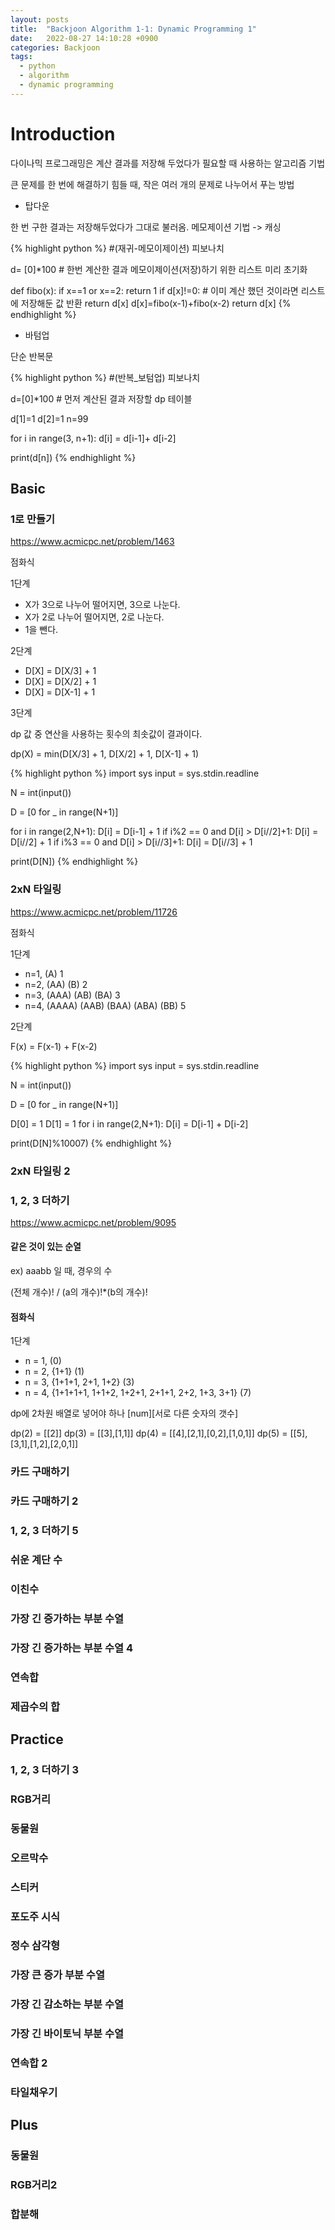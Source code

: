 ```yaml
---
layout: posts
title:  "Backjoon Algorithm 1-1: Dynamic Programming 1"
date:   2022-08-27 14:10:28 +0900
categories: Backjoon
tags:
  - python
  - algorithm
  - dynamic programming
---
```


# Introduction

다이나믹 프로그래밍은 계산 결과를 저장해 두었다가 필요할 때 사용하는 알고리즘 기법

큰 문제를 한 번에 해결하기 힘들 때, 작은 여러 개의 문제로 나누어서 푸는 방법

* 탑다운

한 번 구한 결과는 저장해두었다가 그대로 불러옴. 메모제이션 기법 -> 캐싱

{% highlight python %}
#(재귀-메모이제이션) 피보나치

d= [0]*100 # 한번 계산한 결과 메모이제이션(저장)하기 위한 리스트 미리 초기화

def fibo(x):
	if x==1 or x==2:
    	return 1
    if d[x]!=0: # 이미 계산 했던 것이라면 리스트에 저장해둔 값 반환
    	return d[x]
    d[x]=fibo(x-1)+fibo(x-2)
    return d[x]
{% endhighlight %}

* 바텀업

단순 반복문

{% highlight python %}
#(반복_보텀업) 피보나치

d=[0]*100 # 먼저 계산된 결과 저장할 dp 테이블

d[1]=1
d[2]=1
n=99

for i in range(3, n+1):
	d[i] = d[i-1]+ d[i-2]

print(d[n])
{% endhighlight %}

## Basic

### 1로 만들기

https://www.acmicpc.net/problem/1463

점화식

1단계

* X가 3으로 나누어 떨어지면, 3으로 나눈다.
* X가 2로 나누어 떨어지면, 2로 나눈다.
* 1을 뺀다.

2단계

* D[X] = D[X/3] + 1
* D[X] = D[X/2] + 1
* D[X] = D[X-1] + 1

3단계

dp 값 중 연산을 사용하는 횟수의 최솟값이 결과이다.

dp(X) = min(D[X/3] + 1, D[X/2] + 1, D[X-1] + 1)

{% highlight python %}
import sys
input = sys.stdin.readline

N = int(input())

D = [0 for _ in range(N+1)]

for i in range(2,N+1):
    D[i] = D[i-1] + 1
    if i%2 == 0 and D[i] > D[i//2]+1:
        D[i] = D[i//2] + 1
    if i%3 == 0 and D[i] > D[i//3]+1:
        D[i] = D[i//3] + 1

print(D[N])
{% endhighlight %}

### 2xN 타일링

https://www.acmicpc.net/problem/11726

점화식

1단계

* n=1, (A) 1
* n=2, (AA) (B) 2
* n=3, (AAA) (AB) (BA) 3
* n=4, (AAAA) (AAB) (BAA) (ABA) (BB) 5

2단계

F(x) = F(x-1) + F(x-2)

{% highlight python %}
import sys
input = sys.stdin.readline

N = int(input())

D = [0 for _ in range(N+1)]

D[0] = 1
D[1] = 1
for i in range(2,N+1):
    D[i] = D[i-1] + D[i-2]

print(D[N]%10007)
{% endhighlight %}

### 2xN 타일링 2

### 1, 2, 3 더하기

https://www.acmicpc.net/problem/9095

#### 같은 것이 있는 순열

ex) aaabb 일 때, 경우의 수

(전체 개수)! / (a의 개수)!*(b의 개수)!

#### 점화식

1단계

* n = 1,                                                (0)
* n = 2, {1+1}                                          (1)
* n = 3, {1+1+1, 2+1, 1+2}                              (3)
* n = 4, {1+1+1+1, 1+1+2, 1+2+1, 2+1+1, 2+2, 1+3, 3+1}  (7)

dp에 2차원 배열로 넣어야 하나
[num][서로 다른 숫자의 갯수]

dp(2) = [[2]]
dp(3) = [[3],[1,1]]
dp(4) = [[4],[2,1],[0,2],[1,0,1]]
dp(5) = [[5],[3,1],[1,2],[2,0,1]]

### 카드 구매하기

### 카드 구매하기 2

### 1, 2, 3 더하기 5

### 쉬운 계단 수

### 이친수

### 가장 긴 증가하는 부분 수열

### 가장 긴 증가하는 부분 수열 4

### 연속합

### 제곱수의 합

## Practice

### 1, 2, 3 더하기 3

### RGB거리

### 동물원

### 오르막수

### 스티커

### 포도주 시식

### 정수 삼각형

### 가장 큰 증가 부분 수열

### 가장 긴 감소하는 부분 수열

### 가장 긴 바이토닉 부분 수열

### 연속합 2

### 타일채우기

## Plus

### 동물원

### RGB거리2

### 합분해